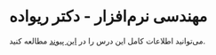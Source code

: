 # مهندسی نرم‌افزار - دکتر ریواده
می‌توانید اطلاعات کامل این درس را در [این پیوند](https://github.com/ssc-public/Software-Engineering) مطالعه کنید.